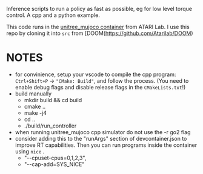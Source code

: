 Inference scripts to run a policy as fast as possible, eg for low level torque control. A cpp and a python example.

This code runs in the [unitree_mujoco container]([https://github.com/Atarilab/DOOM](https://github.com/Atarilab/unitree_mujoco_container/tree/7a1f16362ff653b45feb41273c97b212d5604c5b)) from ATARI Lab. I use this repo by cloning it into `src` from [DOOM(https://github.com/Atarilab/DOOM)

# NOTES	
- for convinience, setup your vscode to compile the cpp program: `Ctrl+Shift+P` → `"CMake: Build"`, and follow the process. (You need to enable debug flags and disable release flags in the `CMakeLists.txt`!)
- build manually
  - mkdir build && cd build
  - cmake ..
  - make -j4
  - cd ..
  - ./build/run_controller
- when running unitree_mujoco cpp simulator do not use the -r go2 flag
- consider adding this to the "runArgs" section of devcontainer.json to improve RT capabilities. Then you can run programs inside the container using `nice` .
  - "--cpuset-cpus=0,1,2,3",
  - "--cap-add=SYS_NICE"








